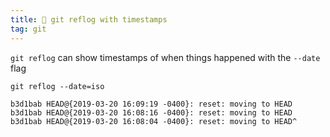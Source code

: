 ```yaml
---
title: 📆 git reflog with timestamps
tag: git
---
```


`git reflog` can show timestamps of when things happened with the `--date` flag

`git reflog --date=iso`


```
b3d1bab HEAD@{2019-03-20 16:09:19 -0400}: reset: moving to HEAD
b3d1bab HEAD@{2019-03-20 16:08:16 -0400}: reset: moving to HEAD
b3d1bab HEAD@{2019-03-20 16:08:04 -0400}: reset: moving to HEAD^
```
